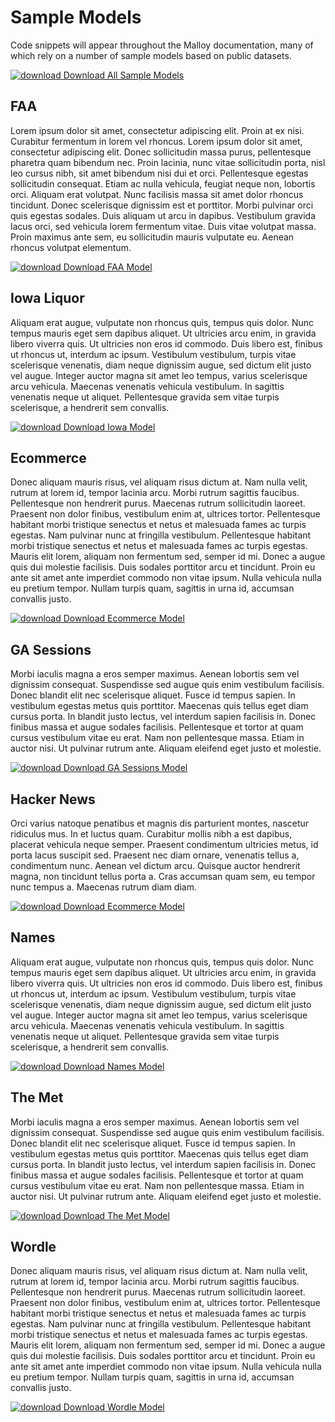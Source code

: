 # Sample Models

Code snippets will appear throughout the Malloy documentation, many of which rely on a number of sample models based on public datasets.

<a class="button-link" href="{{ site.baseurl }}/aux/generated/samples.zip">
    <img class="download-icon" src="{{ site.baseurl }}/img/download.svg" alt="download"/>
    Download All Sample Models
</a>

## FAA

Lorem ipsum dolor sit amet, consectetur adipiscing elit. Proin at ex nisi. Curabitur fermentum in lorem vel rhoncus. Lorem ipsum dolor sit amet, consectetur adipiscing elit. Donec sollicitudin massa purus, pellentesque pharetra quam bibendum nec. Proin lacinia, nunc vitae sollicitudin porta, nisl leo cursus nibh, sit amet bibendum nisi dui et orci. Pellentesque egestas sollicitudin consequat. Etiam ac nulla vehicula, feugiat neque non, lobortis orci. Aliquam erat volutpat. Nunc facilisis massa sit amet dolor rhoncus tincidunt. Donec scelerisque dignissim est et porttitor. Morbi pulvinar orci quis egestas sodales. Duis aliquam ut arcu in dapibus. Vestibulum gravida lacus orci, sed vehicula lorem fermentum vitae. Duis vitae volutpat massa. Proin maximus ante sem, eu sollicitudin mauris vulputate eu. Aenean rhoncus volutpat elementum.

<a class="button-link" href="{{ site.baseurl }}/aux/generated/faa.zip">
    <img class="download-icon" src="{{ site.baseurl }}/img/download.svg" alt="download"/>
    Download FAA Model
</a>

## Iowa Liquor

Aliquam erat augue, vulputate non rhoncus quis, tempus quis dolor. Nunc tempus mauris eget sem dapibus aliquet. Ut ultricies arcu enim, in gravida libero viverra quis. Ut ultricies non eros id commodo. Duis libero est, finibus ut rhoncus ut, interdum ac ipsum. Vestibulum vestibulum, turpis vitae scelerisque venenatis, diam neque dignissim augue, sed dictum elit justo vel augue. Integer auctor magna sit amet leo tempus, varius scelerisque arcu vehicula. Maecenas venenatis vehicula vestibulum. In sagittis venenatis neque ut aliquet. Pellentesque gravida sem vitae turpis scelerisque, a hendrerit sem convallis.

<a class="button-link" href="{{ site.baseurl }}/aux/generated/iowa.zip">
    <img class="download-icon" src="{{ site.baseurl }}/img/download.svg" alt="download"/>
    Download Iowa Model
</a>

## Ecommerce

Donec aliquam mauris risus, vel aliquam risus dictum at. Nam nulla velit, rutrum at lorem id, tempor lacinia arcu. Morbi rutrum sagittis faucibus. Pellentesque non hendrerit purus. Maecenas rutrum sollicitudin laoreet. Praesent non dolor finibus, vestibulum enim at, ultrices tortor. Pellentesque habitant morbi tristique senectus et netus et malesuada fames ac turpis egestas. Nam pulvinar nunc at fringilla vestibulum. Pellentesque habitant morbi tristique senectus et netus et malesuada fames ac turpis egestas. Mauris elit lorem, aliquam non fermentum sed, semper id mi. Donec a augue quis dui molestie facilisis. Duis sodales porttitor arcu et tincidunt. Proin eu ante sit amet ante imperdiet commodo non vitae ipsum. Nulla vehicula nulla eu pretium tempor. Nullam turpis quam, sagittis in urna id, accumsan convallis justo.

<a class="button-link" href="{{ site.baseurl }}/aux/generated/ecommerce.zip">
    <img class="download-icon" src="{{ site.baseurl }}/img/download.svg" alt="download"/>
    Download Ecommerce Model
</a>

## GA Sessions

Morbi iaculis magna a eros semper maximus. Aenean lobortis sem vel dignissim consequat. Suspendisse sed augue quis enim vestibulum facilisis. Donec blandit elit nec scelerisque aliquet. Fusce id tempus sapien. In vestibulum egestas metus quis porttitor. Maecenas quis tellus eget diam cursus porta. In blandit justo lectus, vel interdum sapien facilisis in. Donec finibus massa et augue sodales facilisis. Pellentesque et tortor at quam cursus vestibulum vitae eu erat. Nam non pellentesque massa. Etiam in auctor nisi. Ut pulvinar rutrum ante. Aliquam eleifend eget justo et molestie.

<a class="button-link" href="{{ site.baseurl }}/aux/generated/ga_sessions.zip">
    <img class="download-icon" src="{{ site.baseurl }}/img/download.svg" alt="download"/>
    Download GA Sessions Model
</a>

## Hacker News

Orci varius natoque penatibus et magnis dis parturient montes, nascetur ridiculus mus. In et luctus quam. Curabitur mollis nibh a est dapibus, placerat vehicula neque semper. Praesent condimentum ultricies metus, id porta lacus suscipit sed. Praesent nec diam ornare, venenatis tellus a, condimentum nunc. Aenean vel dictum arcu. Quisque auctor hendrerit magna, non tincidunt tellus porta a. Cras accumsan quam sem, eu tempor nunc tempus a. Maecenas rutrum diam diam.

<a class="button-link" href="{{ site.baseurl }}/aux/generated/ecommerce.zip">
    <img class="download-icon" src="{{ site.baseurl }}/img/download.svg" alt="download"/>
    Download Ecommerce Model
</a>

## Names

Aliquam erat augue, vulputate non rhoncus quis, tempus quis dolor. Nunc tempus mauris eget sem dapibus aliquet. Ut ultricies arcu enim, in gravida libero viverra quis. Ut ultricies non eros id commodo. Duis libero est, finibus ut rhoncus ut, interdum ac ipsum. Vestibulum vestibulum, turpis vitae scelerisque venenatis, diam neque dignissim augue, sed dictum elit justo vel augue. Integer auctor magna sit amet leo tempus, varius scelerisque arcu vehicula. Maecenas venenatis vehicula vestibulum. In sagittis venenatis neque ut aliquet. Pellentesque gravida sem vitae turpis scelerisque, a hendrerit sem convallis.

<a class="button-link" href="{{ site.baseurl }}/aux/generated/names.zip">
    <img class="download-icon" src="{{ site.baseurl }}/img/download.svg" alt="download"/>
    Download Names Model
</a>

## The Met

Morbi iaculis magna a eros semper maximus. Aenean lobortis sem vel dignissim consequat. Suspendisse sed augue quis enim vestibulum facilisis. Donec blandit elit nec scelerisque aliquet. Fusce id tempus sapien. In vestibulum egestas metus quis porttitor. Maecenas quis tellus eget diam cursus porta. In blandit justo lectus, vel interdum sapien facilisis in. Donec finibus massa et augue sodales facilisis. Pellentesque et tortor at quam cursus vestibulum vitae eu erat. Nam non pellentesque massa. Etiam in auctor nisi. Ut pulvinar rutrum ante. Aliquam eleifend eget justo et molestie.

<a class="button-link" href="{{ site.baseurl }}/aux/generated/the_met.zip">
    <img class="download-icon" src="{{ site.baseurl }}/img/download.svg" alt="download"/>
    Download The Met Model
</a>

## Wordle

Donec aliquam mauris risus, vel aliquam risus dictum at. Nam nulla velit, rutrum at lorem id, tempor lacinia arcu. Morbi rutrum sagittis faucibus. Pellentesque non hendrerit purus. Maecenas rutrum sollicitudin laoreet. Praesent non dolor finibus, vestibulum enim at, ultrices tortor. Pellentesque habitant morbi tristique senectus et netus et malesuada fames ac turpis egestas. Nam pulvinar nunc at fringilla vestibulum. Pellentesque habitant morbi tristique senectus et netus et malesuada fames ac turpis egestas. Mauris elit lorem, aliquam non fermentum sed, semper id mi. Donec a augue quis dui molestie facilisis. Duis sodales porttitor arcu et tincidunt. Proin eu ante sit amet ante imperdiet commodo non vitae ipsum. Nulla vehicula nulla eu pretium tempor. Nullam turpis quam, sagittis in urna id, accumsan convallis justo.

<a class="button-link" href="{{ site.baseurl }}/aux/generated/wordle.zip">
    <img class="download-icon" src="{{ site.baseurl }}/img/download.svg" alt="download"/>
    Download Wordle Model
</a>
